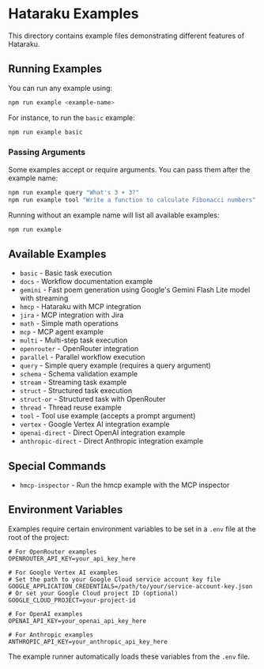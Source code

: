 # Hataraku Examples

This directory contains example files demonstrating different features of Hataraku.

## Running Examples

You can run any example using:

```bash
npm run example <example-name>
```

For instance, to run the `basic` example:

```bash
npm run example basic
```

### Passing Arguments

Some examples accept or require arguments. You can pass them after the example name:

```bash
npm run example query "What's 3 + 3?"
npm run example tool "Write a function to calculate Fibonacci numbers"
```

Running without an example name will list all available examples:

```bash
npm run example
```

## Available Examples

- `basic` - Basic task execution
- `docs` - Workflow documentation example
- `gemini` - Fast poem generation using Google's Gemini Flash Lite model with streaming
- `hmcp` - Hataraku with MCP integration
- `jira` - MCP integration with Jira
- `math` - Simple math operations
- `mcp` - MCP agent example
- `multi` - Multi-step task execution
- `openrouter` - OpenRouter integration
- `parallel` - Parallel workflow execution
- `query` - Simple query example (requires a query argument)
- `schema` - Schema validation example
- `stream` - Streaming task example
- `struct` - Structured task execution
- `struct-or` - Structured task with OpenRouter
- `thread` - Thread reuse example
- `tool` - Tool use example (accepts a prompt argument)
- `vertex` - Google Vertex AI integration example
- `openai-direct` - Direct OpenAI integration example
- `anthropic-direct` - Direct Anthropic integration example

## Special Commands

- `hmcp-inspector` - Run the hmcp example with the MCP inspector

## Environment Variables

Examples require certain environment variables to be set in a `.env` file at the root of the project:

```
# For OpenRouter examples
OPENROUTER_API_KEY=your_api_key_here

# For Google Vertex AI examples
# Set the path to your Google Cloud service account key file
GOOGLE_APPLICATION_CREDENTIALS=/path/to/your/service-account-key.json
# Or set your Google Cloud project ID (optional)
GOOGLE_CLOUD_PROJECT=your-project-id

# For OpenAI examples
OPENAI_API_KEY=your_openai_api_key_here

# For Anthropic examples
ANTHROPIC_API_KEY=your_anthropic_api_key_here
```

The example runner automatically loads these variables from the `.env` file.